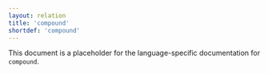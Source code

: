```yaml
---
layout: relation
title: 'compound'
shortdef: 'compound'
---
```


This document is a placeholder for the language-specific documentation
for `compound`.
